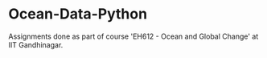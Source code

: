# Ocean-Data-Python
Assignments done as part of course 'EH612 - Ocean and Global Change' at IIT Gandhinagar.
